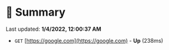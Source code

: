 # 📖 Summary
Last updated: **1/4/2022, 12:00:37 AM**

- `GET` [https://google.com](https://google.com) - **Up** (238ms)
